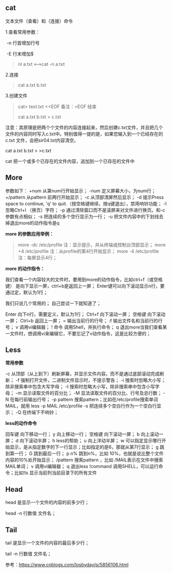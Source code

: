 ## cat

文本文件（查看）和（连接）命令

1.查看常用参数：

​	-n 行首增加行号

​	-E 行末增加$

> nl a.txt <-->cat -n a.txt

2.连接

> cat a.txt b.txt

3.创建文件

> cat> text.txt <<EOF  备注：>EOF 结束
>
> cat a.txt b.txt > c.txt  

注意：其原理是把两个个文件的内容连接起来，然后创建c.txt文件，并且把几个文件的内容同时写入c.txt中。特别值得一提的是，如果您输入到一个已经存在的c.txt 文件，会把sir04.txt内容清空。

cat a.txt b.txt > >c.txt  

cat 把一个或多个已存在的文件内容，追加到一个已存在的文件中 

## More

参数如下： 
+num   从第num行开始显示； 
-num   定义屏幕大小，为num行； 
+/pattern   从pattern 前两行开始显示； 
-c   从顶部清屏然后显示； 
-d   提示Press space to continue, 'q' to quit.（按空格键继续，按q键退出），禁用响铃功能； 
-l    忽略Ctrl+l （换页）字符； 
-p    通过清除窗口而不是滚屏来对文件进行换页。和-c参数有点相似； 
-s    把连续的多个空行显示为一行； 
-u    把文件内容中的下划线去掉退出more的动作指令是q 

**more 的参数应用举例：** 

> more -dc /etc/profile    注：显示提示，并从终端或控制台顶部显示； 
>  more +4 /etc/profile      注：从profile的第4行开始显示； 
>  more -4 /etc/profile      注：每屏显示4行； 

**more 的动作指令：** 

我们查看一个内容较大的文件时，要用到more的动作指令，比如ctrl+f（或空格键） 是向下显示一屏，ctrl+b是返回上一屏； Enter键可以向下滚动显示n行，要通过定，默认为1行； 

我们只说几个常用的； 自己尝试一下就知道了； 

Enter       向下n行，需要定义，默认为1行； 
Ctrl+f    向下滚动一屏； 
空格键          向下滚动一屏； 
Ctrl+b  返回上一屏； 
=         输出当前行的行号； 
:f      输出文件名和当前行的行号； 
v      调用vi编辑器； 
! 命令            调用Shell，并执行命令； 
q     退出more当我们查看某一文件时，想调用vi来编辑它，不要忘记了v动作指令，这是比较方便的； 



## Less

**常用参数** 

-c 从顶部（从上到下）刷新屏幕，并显示文件内容。而不是通过底部滚动完成刷新； 
-f 强制打开文件，二进制文件显示时，不提示警告； 
-i 搜索时忽略大小写；除非搜索串中包含大写字母； 
-I 搜索时忽略大小写，除非搜索串中包含小写字母； 
-m 显示读取文件的百分比； 
-M 显法读取文件的百分比、行号及总行数； 
-N 在每行前输出行号； 
-p pattern 搜索pattern；比如在/etc/profile搜索单词MAIL，就用 less -p MAIL /etc/profile 
-s 把连续多个空白行作为一个空白行显示； 
-Q 在终端下不响铃； 

**less的动作命令**

回车键 向下移动一行； 
y 向上移动一行； 
空格键 向下滚动一屏； 
b 向上滚动一屏； 
d 向下滚动半屏； 
h less的帮助； 
u 向上洋动半屏； 
w 可以指定显示哪行开始显示，是从指定数字的下一行显示；比如指定的是6，那就从第7行显示； 
g 跳到第一行； 
G 跳到最后一行； 
p n% 跳到n%，比如 10%，也就是说比整个文件内容的10%处开始显示； 
/pattern 搜索pattern ，比如 /MAIL表示在文件中搜索MAIL单词； 
v 调用vi编辑器； 
q 退出less 
!command 调用SHELL，可以运行命令；比如!ls 显示当前列当前目录下的所有文件

## Head

head 是显示一个文件的内容的前多少行； 

head -n 行数值 文件名； 



## Tail

tail 是显示一个文件的内容的最后多少行； 

tail   -n 行数值 文件名； 



参考：https://www.cnblogs.com/losbyday/p/5856106.html